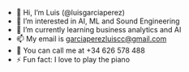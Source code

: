 - 👋 Hi, I’m Luis (@luisgarciaperez)
- 👀 I’m interested in AI, ML and Sound Engineering
- 🌱 I’m currently learning business analytics and AI
- 📫 My email is garciaperezluiscc@gmail.com
- 📱 You can call me at +34 626 578 488
- ⚡ Fun fact: I love to play the piano

<!---
luisgarciaperez/luisgarciaperez is a ✨ special ✨ repository because its `README.md` (this file) appears on your GitHub profile.
You can click the Preview link to take a look at your changes.
--->
